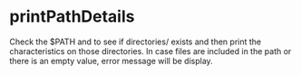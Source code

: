 # printPathDetails
Check the $PATH and to see if directories/ exists and then print the characteristics on those directories. In case files are included in the path or there is an empty value, error message will be display.

